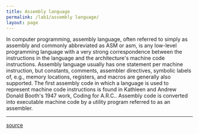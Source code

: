 ```yaml
---
title: Assembly language
permalink: /lab1/assembly language/
layout: page
---
```


In computer programming, assembly language, often referred to simply as assembly and commonly abbreviated as ASM or asm, is any low-level programming language with a very strong correspondence between the instructions in the language and the architecture's machine code instructions. Assembly language usually has one statement per machine instruction, but constants, comments, assembler directives, symbolic labels of, e.g., memory locations, registers, and macros are generally also supported. The first assembly code in which a language is used to represent machine code instructions is found in Kathleen and Andrew Donald Booth's 1947 work, Coding for A.R.C.. Assembly code is converted into executable machine code by a utility program referred to as an assembler.

---

 [source](https://en.wikipedia.org/wiki/Assembly_language)